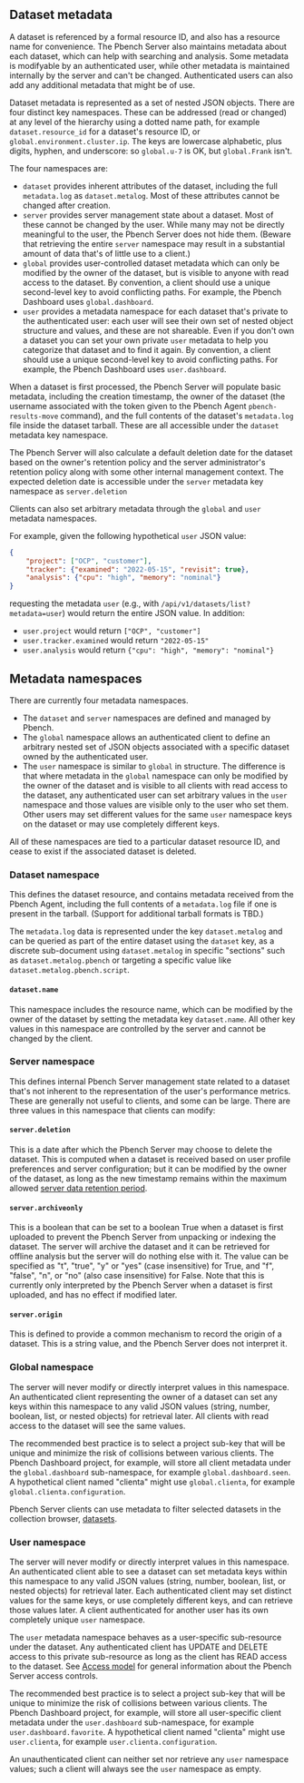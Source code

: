 ## Dataset metadata

A dataset is referenced by a formal resource ID, and also has a resource name
for convenience. The Pbench Server also maintains metadata about each dataset,
which can help with searching and analysis. Some metadata is modifyable by an
authenticated user, while other metadata is maintained internally by the server
and can't be changed. Authenticated users can also add any additional metadata
that might be of use.

Dataset metadata is represented as a set of nested JSON objects. There are four
distinct key namespaces. These can be addressed (read or changed) at any level
of the hierarchy using a dotted name path, for example `dataset.resource_id`
for a dataset's resource ID, or `global.environment.cluster.ip`. The keys are
lowercase alphabetic, plus digits, hyphen, and underscore: so `global.u-7` is
OK, but `global.Frank` isn't.

The four namespaces are:
* `dataset` provides inherent attributes of the dataset, including the full
`metadata.log` as `dataset.metalog`. Most of these attributes cannot be changed
after creation.
* `server` provides server management state about a dataset. Most of these
cannot be changed by the user. While many may not be directly meaningful to the
user, the Pbench Server does not hide them. (Beware that retrieving the entire
`server` namespace may result in a substantial amount of data that's of little
use to a client.)
* `global` provides user-controlled dataset metadata which can only be modified
by the owner of the dataset, but is visible to anyone with read access to the
dataset. By convention, a client should use a unique second-level key to avoid
conflicting paths. For example, the Pbench Dashboard uses `global.dashboard`.
* `user` provides a metadata namespace for each dataset that's private to the
authenticated user: each user will see their own set of nested object structure
and values, and these are not shareable. Even if you don't own a dataset you
can set your own private `user` metadata to help you categorize that dataset
and to find it again. By convention, a client should use a unique second-level
key to avoid conflicting paths. For example, the Pbench Dashboard uses
`user.dashboard`.

When a dataset is first processed, the Pbench Server will populate basic
metadata, including the creation timestamp, the owner of the dataset (the
username associated with the token given to the Pbench Agent
`pbench-results-move` command), and the full contents of the dataset's
`metadata.log` file inside the dataset tarball. These are all accessible
under the `dataset` metadata key namespace.

The Pbench Server will also calculate a default deletion date for the dataset
based on the owner's retention policy and the server administrator's retention
policy along with some other internal management context. The expected deletion
date is accessible under the `server` metadata key namespace as
`server.deletion`

Clients can also set arbitrary metadata through the `global` and `user`
metadata namespaces.

For example, given the following hypothetical `user` JSON value:

```json
{
    "project": ["OCP", "customer"],
    "tracker": {"examined": "2022-05-15", "revisit": true},
    "analysis": {"cpu": "high", "memory": "nominal"}
}
```

requesting the metadata `user` (e.g., with `/api/v1/datasets/list?metadata=user`)
would return the entire JSON value. In addition:
* `user.project` would return `["OCP", "customer"]`
* `user.tracker.examined` would return `"2022-05-15"`
* `user.analysis` would return `{"cpu": "high", "memory": "nominal"}`

## Metadata namespaces

There are currently four metadata namespaces.

* The `dataset` and `server` namespaces are defined and managed by Pbench.
* The `global` namespace allows an authenticated client to define an
arbitrary nested set of JSON objects associated with a specific dataset
owned by the authenticated user.
* The `user` namespace is similar to `global` in structure. The difference
is that where metadata in the `global` namespace can only be modified by the
owner of the dataset and is visible to all clients with read access to the
dataset, any authenticated user can set arbitrary values in the `user`
namespace and those values are visible only to the user who set them. Other
users may set different values for the same `user` namespace keys on the
dataset or may use completely different keys.

All of these namespaces are tied to a particular dataset resource ID, and cease
to exist if the associated dataset is deleted.

### Dataset namespace

This defines the dataset resource, and contains metadata received from the
Pbench Agent, including the full contents of a `metadata.log` file if one is
present in the tarball. (Support for additional tarball formats is TBD.)

The `metadata.log` data is represented under the key `dataset.metalog` and can
be queried as part of the entire dataset using the `dataset` key, as a discrete
sub-document using `dataset.metalog` in specific "sections" such as
`dataset.metalog.pbench` or targeting a specific value like
`dataset.metalog.pbench.script`.

#### `dataset.name`

This namespace includes the resource name, which can be modified by the owner
of the dataset by setting the metadata key `dataset.name`. All other key values
in this namespace are controlled by the server and cannot be changed by the
client.

### Server namespace

This defines internal Pbench Server management state related to a dataset
that's not inherent to the representation of the user's performance metrics.
These are generally not useful to clients, and some can be large. There are
three values in this namespace that clients can modify:

#### `server.deletion`

This is a date after which the Pbench Server may choose to delete the dataset.
This is computed when a dataset is received based on user profile preferences
and server configuration; but it can be modified by the owner of the dataset,
as long as the new timestamp remains within the maximum allowed
[server data retention period](./V1/server_settings.md#dataset-lifetime).

#### `server.archiveonly`

This is a boolean that can be set to a boolean True when a dataset is first
uploaded to prevent the Pbench Server from unpacking or indexing the dataset.
The server will archive the dataset and it can be retrieved for offline
analysis but the server will do nothing else with it. The value can be
specified as "t", "true", "y" or "yes" (case insensitive) for True, and "f",
"false", "n", or "no" (also case insensitive) for False. Note that this is
currently only interpreted by the Pbench Server when a dataset is first
uploaded, and has no effect if modified later.

#### `server.origin`

This is defined to provide a common mechanism to record the origin of a
dataset. This is a string value, and the Pbench Server does not interpret it.

### Global namespace

The server will never modify or directly interpret values in this namespace. An
authenticated client representing the owner of a dataset can set any keys
within this namespace to any valid JSON values (string, number, boolean, list,
or nested objects) for retrieval later. All clients with read access to the
dataset will see the same values.

The recommended best practice is to select a project sub-key that will be unique
and minimize the risk of collisions between various clients. The Pbench Dashboard
project, for example, will store all client metadata under the `global.dashboard`
sub-namespace, for example `global.dashboard.seen`. A hypothetical client named
"clienta" might use `global.clienta`, for example `global.clienta.configuration`.

Pbench Server clients can use metadata to filter selected datasets in the
collection browser, [datasets](V1/list.md).

### User namespace

The server will never modify or directly interpret values in this namespace. An
authenticated client able to see a dataset can set metadata keys within this
namespace to any valid JSON values (string, number, boolean, list, or nested
objects) for retrieval later. Each authenticated client may set distinct values
for the same keys, or use completely different keys, and can retrieve those
values later. A client authenticated for another user has its own completely
unique `user` namespace.

The `user` metadata namespace behaves as a user-specific sub-resource under the
dataset. Any authenticated client has UPDATE and DELETE access to this private
sub-resource as long as the client has READ access to the dataset. See
[Access model](./access_model.md) for general information about the Pbench
Server access controls.

The recommended best practice is to select a project sub-key that will be unique
to minimize the risk of collisions between various clients. The Pbench Dashboard
project, for example, will store all user-specific client metadata under the
`user.dashboard` sub-namespace, for example `user.dashboard.favorite`. A
hypothetical client named "clienta" might use `user.clienta`, for example
`user.clienta.configuration`.

An unauthenticated client can neither set nor retrieve any `user` namespace
values; such a client will always see the `user` namespace as empty.
